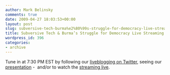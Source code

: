 ```yaml
---
author: Mark Belinsky
comments: true
date: 2009-04-27 18:03:53+00:00
layout: post
slug: subversive-tech-burma%e2%80%99s-struggle-for-democracy-live-streaming
title: Subversive Tech & Burma’s Struggle for Democracy Live Streaming
wordpress_id: 396
categories:
- archive
---
```


Tune in at 7:30 PM EST by following our [liveblogging on Twitter](http://twitter.com/digidem), seeing our [presentation](http://www.slideshare.net/mbelinsky/subversive-technology-burmas-struggle-for-democracy) -  and/or to watch the [streaming live](http://www.mogulus.com/notanalternative).
